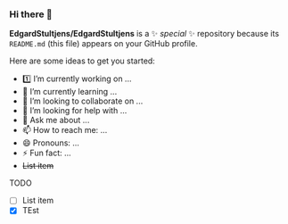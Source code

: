 ### Hi there 👋

**EdgardStultjens/EdgardStultjens** is a ✨ *special* ✨ repository because its `README.md` (this file) appears on your GitHub profile.

Here are some ideas to get you started:

 - 1️⃣ I’m currently working on ...
 - 🌱 I’m currently learning ...
 - 👯 I’m looking to collaborate on ...
 - 🤔 I’m looking for help with ...
 - 💬 Ask me about ...
 - 📫 How to reach me: ...
 - 😄 Pronouns: ...
 - ⚡ Fun fact: ...
 - ~~List item~~

TODO

 - [ ] List item
 - [x] TEst
